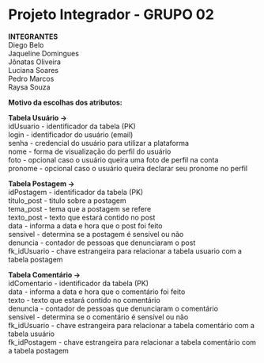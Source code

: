 # Projeto Integrador - GRUPO 02

<strong>INTEGRANTES</strong><br/>
Diego Belo<br/>
Jaqueline Domingues<br/>
Jônatas Oliveira<br/>
Luciana Soares<br/>
Pedro Marcos<br/>
Raysa Souza<br/>

<strong>Motivo da escolhas dos atributos:</strong>

<strong>Tabela Usuário -></strong><br/>
	idUsuario - identificador da tabela (PK)<br/>
	login - identificador do usuário (email)<br/>
	senha - credencial do usuário para utilizar a plataforma<br/>
	nome - forma de visualização do perfil do usuário<br/>
	foto - opcional caso o usuário queira uma foto de perfil na conta<br/>
	pronome - opcional caso o usuário queira declarar seu pronome no perfil<br/>

<strong>Tabela Postagem -> </strong><br/>
	idPostagem - identificador da tabela (PK)<br/>
	titulo_post - titulo sobre a postagem<br/>
tema_post - tema que a postagem se refere<br/>
texto_post - texto que estará contido no post<br/>
data - informa a data e hora que o post foi feito<br/>
sensivel - determina se a postagem é sensível ou não<br/>
denuncia -  contador de pessoas que denunciaram o post<br/>
fk_idUsuario - chave estrangeira para relacionar a tabela usuario com a tabela postagem<br/>

<strong>Tabela Comentário -> </strong><br/>
	idComentario - identificador da tabela (PK)<br/>
	data - informa a data e hora que o comentário foi feito<br/>
	texto - texto que estará contido no comentário<br/>
	denuncia - contador de pessoas que denunciaram o comentário<br/>
sensivel - determina se o comentário é sensível ou não<br/>
	fk_idUsuario - chave estrangeira para relacionar a tabela comentário com a tabela usuário<br/>
	fk_idPostagem - chave estrangeira para relacionar a tabela comentário com a tabela postagem<br/>
